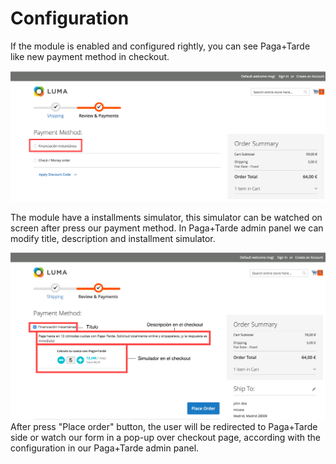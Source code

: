 # Configuration

If the module is enabled and configured rightly, you can see Paga+Tarde like new payment method in checkout.

![Step 1](./magento21_checkout1.png?raw=true "Step 1")

The module have a installments simulator, this simulator can be watched on screen after press our payment method.
In Paga+Tarde admin panel we can modify title, description and installment simulator.

![Step 2](./magento21_checkout2.png?raw=true "Step 2")
After press "Place order" button, the user will be redirected to Paga+Tarde side or watch our form in a pop-up over checkout page, according with the configuration in our Paga+Tarde admin panel.